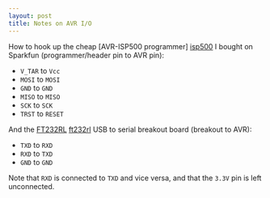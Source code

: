 ```yaml
---
layout: post
title: Notes on AVR I/O
---
```


How to hook up the cheap [AVR-ISP500 programmer] [isp500] I bought on Sparkfun
(programmer/header pin to AVR pin):

 *  `V_TAR` to `Vcc`
 *  `MOSI` to `MOSI`
 *  `GND` to `GND`
 *  `MISO` to `MISO`
 *  `SCK` to `SCK`
 *  `TRST` to `RESET`

 And the [FT232RL] [ft232rl] USB to serial breakout board (breakout to AVR):

 *  `TXD` to `RXD`
 *  `RXD` to `TXD`
 *  `GND` to `GND`

Note that `RXD` is connected to `TXD` and vice versa, and that the `3.3V` pin
is left unconnected.

[isp500]: http://www.sparkfun.com/commerce/product_info.php?products_id=8702
[ft232rl]: http://www.sparkfun.com/commerce/product_info.php?products_id=718
